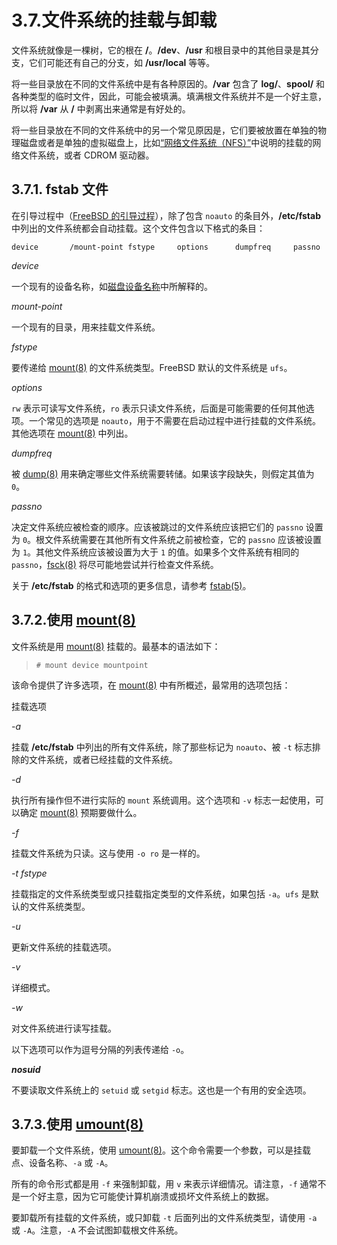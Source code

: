 # 3.7.文件系统的挂载与卸载

文件系统就像是一棵树，它的根在 **/**。**/dev**、**/usr** 和根目录中的其他目录是其分支，它们可能还有自己的分支，如 **/usr/local** 等等。

将一些目录放在不同的文件系统中是有各种原因的。**/var** 包含了 **log/**、**spool/** 和各种类型的临时文件，因此，可能会被填满。填满根文件系统并不是一个好主意，所以将 **/var** 从 **/** 中剥离出来通常是有好处的。

将一些目录放在不同的文件系统中的另一个常见原因是，它们要被放置在单独的物理磁盘或者是单独的虚拟磁盘上，比如[“网络文件系统（NFS）”](https://docs.freebsd.org/en/books/handbook/network-servers/index.html#network-nfs)中说明的挂载的网络文件系统，或者 CDROM 驱动器。

## 3.7.1. **fstab** 文件

在引导过程中（[FreeBSD 的引导过程](https://docs.freebsd.org/en/books/handbook/boot/index.html#boot)），除了包含 `noauto` 的条目外，**/etc/fstab** 中列出的文件系统都会自动挂载。这个文件包含以下格式的条目：

```
device       /mount-point fstype     options      dumpfreq     passno
```

*device*

一个现有的设备名称，如[磁盘设备名称](https://docs.freebsd.org/en/books/handbook/book/#disks-naming)中所解释的。

*mount-point*

一个现有的目录，用来挂载文件系统。

*fstype*

要传递给 [mount(8)](https://www.freebsd.org/cgi/man.cgi?query=mount&sektion=8&format=html) 的文件系统类型。FreeBSD 默认的文件系统是 `ufs`。

*options*

`rw` 表示可读写文件系统，`ro` 表示只读文件系统，后面是可能需要的任何其他选项。一个常见的选项是 `noauto`，用于不需要在启动过程中进行挂载的文件系统。其他选项在 [mount(8)](https://www.freebsd.org/cgi/man.cgi?query=mount&sektion=8&format=html) 中列出。

*dumpfreq*

被 [dump(8)](https://www.freebsd.org/cgi/man.cgi?query=dump&sektion=8&format=html) 用来确定哪些文件系统需要转储。如果该字段缺失，则假定其值为 `0`。

*passno*

决定文件系统应被检查的顺序。应该被跳过的文件系统应该把它们的 `passno` 设置为 `0`。根文件系统需要在其他所有文件系统之前被检查，它的 `passno` 应该被设置为 `1`。其他文件系统应该被设置为大于 `1` 的值。如果多个文件系统有相同的 `passno`，[fsck(8)](https://www.freebsd.org/cgi/man.cgi?query=fsck&sektion=8&format=html) 将尽可能地尝试并行检查文件系统。

关于 **/etc/fstab** 的格式和选项的更多信息，请参考 [fstab(5)](https://www.freebsd.org/cgi/man.cgi?query=fstab&sektion=5&format=html)。

## 3.7.2.使用 [mount(8)](https://www.freebsd.org/cgi/man.cgi?query=mount&sektion=8&format=html)

文件系统是用 [mount(8)](https://www.freebsd.org/cgi/man.cgi?query=mount&sektion=8&format=html) 挂载的。最基本的语法如下：

>```
># mount device mountpoint
>```


该命令提供了许多选项，在 [mount(8)](https://www.freebsd.org/cgi/man.cgi?query=mount&sektion=8&format=html) 中有所概述，最常用的选项包括：

挂载选项

*-a*

挂载 **/etc/fstab** 中列出的所有文件系统，除了那些标记为 `noauto`、被 `-t` 标志排除的文件系统，或者已经挂载的文件系统。

*-d*

执行所有操作但不进行实际的 `mount` 系统调用。这个选项和 `-v` 标志一起使用，可以确定 [mount(8)](https://www.freebsd.org/cgi/man.cgi?query=mount&sektion=8&format=html) 预期要做什么。

*-f*

挂载文件系统为只读。这与使用 `-o ro` 是一样的。

*-t fstype*

挂载指定的文件系统类型或只挂载指定类型的文件系统，如果包括 `-a`。`ufs` 是默认的文件系统类型。

*-u*

更新文件系统的挂载选项。

*-v*

详细模式。

*-w*

对文件系统进行读写挂载。

以下选项可以作为逗号分隔的列表传递给 `-o`。

***nosuid***

不要读取文件系统上的 `setuid` 或 `setgid` 标志。这也是一个有用的安全选项。
 
## 3.7.3.使用 [umount(8)](https://www.freebsd.org/cgi/man.cgi?query=umount&sektion=8&format=html)

要卸载一个文件系统，使用 [umount(8)](https://www.freebsd.org/cgi/man.cgi?query=umount&sektion=8&format=html)。这个命令需要一个参数，可以是挂载点、设备名称、`-a` 或 `-A`。

所有的命令形式都是用 `-f` 来强制卸载，用 `v` 来表示详细情况。请注意，`-f` 通常不是一个好主意，因为它可能使计算机崩溃或损坏文件系统上的数据。

要卸载所有挂载的文件系统，或只卸载 `-t` 后面列出的文件系统类型，请使用 `-a` 或 `-A`。注意，`-A` 不会试图卸载根文件系统。
